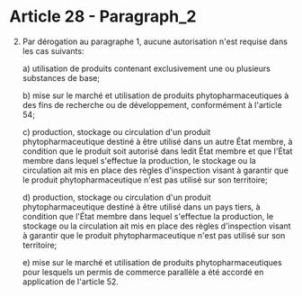 # Article 28 - Paragraph_2

2. Par dérogation au paragraphe 1, aucune autorisation n'est requise dans les cas suivants:

   a) utilisation de produits contenant exclusivement une ou plusieurs substances de base;

   b) mise sur le marché et utilisation de produits phytopharmaceutiques à des fins de recherche ou de développement, conformément à l'article 54;

   c) production, stockage ou circulation d'un produit phytopharmaceutique destiné à être utilisé dans un autre État membre, à condition que le produit soit autorisé dans ledit État membre et que l'État membre dans lequel s'effectue la production, le stockage ou la circulation ait mis en place des règles d'inspection visant à garantir que le produit phytopharmaceutique n'est pas utilisé sur son territoire;

   d) production, stockage ou circulation d'un produit phytopharmaceutique destiné à être utilisé dans un pays tiers, à condition que l'État membre dans lequel s'effectue la production, le stockage ou la circulation ait mis en place des règles d'inspection visant à garantir que le produit phytopharmaceutique n'est pas utilisé sur son territoire;

   e) mise sur le marché et utilisation de produits phytopharmaceutiques pour lesquels un permis de commerce parallèle a été accordé en application de l'article 52.